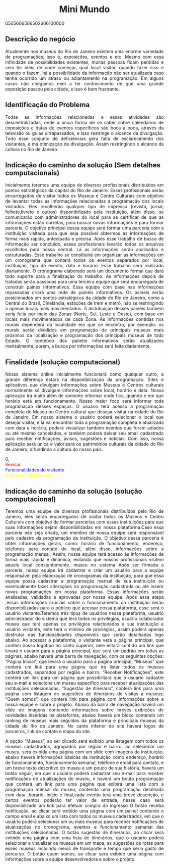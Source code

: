 <h1 align="center">Mini Mundo</h1>
0505606506502606100000
<h2>Descrição do negócio</h2>

<p align="justify">Atualmente nos museus do Rio de Janeiro existem uma enorme variedade de programações, isso é, exposições, eventos e etc. Mesmo com essa infinidade de possibilidades existentes, muitas pessoas ficam perdidas e sem ter ideia de onde começar, qual local visitar, quando fazer isso e quando o fazem, há a possibilidade da informação não ser atualizada caso tenha ocorrido um atraso ou adiantamento na programação.  Em alguns casos não chegamos nem a ter conhecimento de que uma grande exposição passou pela cidade, e isso é bem frustrante. </p>


<h2>Identificação do Problema</h2>

<p align="justify">Todas as informações relacionadas a essas atividades são descentralizadas, onde a única forma de se saber sobre calendários de exposições e datas de eventos específicos são boca a boca, através da televisão ou guias ultrapassados, e isso restringe o alcance da divulgação. Todo esse conjunto de deficiências gera falta de esclarecimento dos visitantes, e má otimização de divulgação. Assim restringindo o alcance da cultura no Rio de Janeiro.</p>



<h2>Indicação do caminho da solução (Sem detalhes computacionais)</h2>

<p align="justify">Inicialmente teremos uma equipe de diversos profissionais distribuídos em pontos estratégicos da capital do Rio de Janeiro. Esses profissionais serão encarregados de visitar todos os Museus e Centro Culturais com objetivo de levantar todas as informações relacionadas a programação dos locais visitados. Eles recolherão qualquer tipo de impresso (revista, jornal, folheto,livreto e outros) disponibilizado pela instituição, além disso, se comunicarão com administradores do local para se certificar de que as informações estão corretas, para buscar novas informações e para formar parceria. O objetivo principal dessa equipe será formar uma parceria com a instituição visitada para que seja possível obtermos as informações de forma mais rápida, antecipada e precisa. Após esse trabalho de busca de informação ser concluído, esses profissionais levarão todos os arquivos recolhidos para nossa central. Lá as informações serão analisadas e estruturadas. Esse trabalho se constituirá em organizar as informações em um cronograma que conterá todos os eventos separados por local, instituição, tipo de evento, data e horário. Esse trabalho será realizado diariamente. O cronograma elaborado será um documento formal que dará todo suporte para a finalização do trabalho.
 As informações depois de tratadas serão passadas para uma terceira equipe que será encarregada de construir paines informativos. Essa equipe com base nas informações repassadas criará uma rede de painéis informativos. Os paineis serão posicionados em pontos estratégicos da cidade do Rio de Janeiro, como a Central do Brasil, Cinelândia, estações de trem e metrô, não se restringindo a apenas locais mais movimentados. A distribuição desses painéis também seria feita por meio das Zonas (Norte, Sul, Leste e Oeste), com base em locais mais movimentados de cada Zona. As informações contidas nos murais dependerá da localidade em que se encontra, por exemplo: os murais serão divididos em programação de principais museus mais próximos da localização e programação dos principais museus de todo Estado. 
O conteúdo dos painéis informativos serão atualizados mensalmente, porém, a busca por informações será feita diariamente.</p>

<h2>Finalidade (solução computacional)</h2>

<p align="justify">Nosso sistema online inicialmente funcionará como qualquer outro, a grande diferença estará na disponibilização da programação. Sites e aplicativos que divulgam informações sobre Museus e Centros culturais normalmente só divulgam informações sobre local, horário e data. Nossa aplicação irá muito além de somente informar onde fica, quando e em que horário está em funcionamento. Nosso maior foco será informar toda programação desses espaços. O usuário terá acesso a programação completa do Museu ou Centro cultural que desejar visitar na cidade do Rio de Janeiro. Em nosso sistema o usuário poderá selecionar o local que desejar visitar, e lá vai encontrar toda a programação completa e atualizada com data e horário, poderá visualizar também eventos que foram adiados ou até mesmo cancelados, e também poderá deixar seu email cadastrado para receber notificações, avisos, sugestões e notícias. Com isso, nossa aplicação será única e valorizará os patrimônios culturais da cidade do Rio de Janeiro, difundindo a cultura do nosso país.</p>

0,<br>
<font color="#FF0000">Revisar</font><br>
<font color="blue">Funcionalidades do visitante</font><br>
<font color="yellow">Adicionar informações</font><br>

<h2>Indicação do caminho da solução (solução computacional)</h2>

<p align="justify">Teremos uma equipe de diversos profissionais distribuídos pelo Rio de Janeiro, eles serão encarregados de visitar todos os Museus e Centro Culturais com objetivo de formar parcerias com essas instituições para que suas informações sejam disponibilizadas em nossa plataforma.Caso essa parceria não seja criada, um membro de nossa equipe será responsável pelo cadastro da programação da instituição. O objetivo dessa parceria é obter informações gerais, como: horário de funcionamento, endereço, telefones para contato do local, além disso, informações sobre a programação mensal. Assim, nossa equipe terá acesso às informações de forma mais rápida e dinâmica, evitando que nossos profissionais visitem aquele local constantemente. museu no sistema Após ser firmada a parceria, nossa equipe irá cadastrar e criar  um usuário para a equipe responsável pela elaboração de cronogramas da instituição, para que essa equipe possa cadastrar a programação mensal de sua instituição ou eventualmente fazer alterações na programação cadastrada ou até inserir novas programações em nossa plataforma. Essas informações serão analisadas, validadas e aprovadas por nossa equipe. Após essa etapa ,essas informações cruciais sobre o funcionamento da instituição serão disponibilizadas para o público que acessar nossa plataforma, esse será o usuário visitante.Teremos três tipos de usuários nessa plataforma, usuário administrador do sistema que terá todos os privilégios, usuário colaborador museu que terá apenas os privilégios relacionados a sua instituição e usuário visitante, este terá o mínimo de privilégios, assim poderá apenas desfrutar das funcionalidades disponíveis que serão detalhadas logo abaixo.
Ao acessar a plataforma, o visitante verá a página principal, que contém nosso logotipo no canto superior, nele estará contido um link que levará o usuário para a página principal, que será um padrão em todas as páginas, abaixo haverá uma barra de navegação, com os seguintes opções: “Página Inicial”, que levará o usuário para a página principal; “Museus” que conterá um link para uma página que irá listar todos os museus cadastrados, separados por região e bairro; “Receber Notificações”, este conterá um link para um página que possibilitará que o usuário cadastre seu e-mail e selecione um museu específico para receber atualizações das instituições selecionadas; “Sugestão de itinerário”, conterá link para uma página com listagem de sugestões de itinerários de visitas à museus; “Quem somos”, que conterá link para  página com informações sobre a nossa equipe e sobre o projeto. Abaixo da barra de navegação haverá um slide de imagens contendo informações sobre breves exibições de novidades inseridas na plataforma, abaixo haverá um bloco contendo um ranking de museus mais seguidos da plataforma e principais museus da cidade do Rio de Janeiro. No canto inferior do site haverá logos de parceiros, link de contato e mapa do site.</p>

<p align="justify">A opção “Museus”, ao ser clicado será exibido uma listagem com todos os museus cadastrados, agrupados por região e bairro, ao selecionar um museu, será exibida uma página com um slide com imagens da instituição, abaixo haverá informações básicas da instituição como endereço, horário de funcionamento, funcionamento semanal, telefone e email para contato, e um breve texto descritivo do museu e um pouco de sua história,  haverá um botão seguir, em que o usuário poderá cadastrar seu e-mail para receber notificações de atualizações do museu, e haverá um botão programação que conterá um link para uma página que exibirá uma lista com a  programação mensal do museu, contendo uma programação detalhada com data ,horário, início e final,cada evento terá uma breve descrição, e certos eventos  poderão ter valor de entrada, nesse caso será disponibilizado um link para efetuar compra do ingresso
 O botão receba notificação, ao clicar será exibido uma página com um painel contendo o campo email e abaixo um lista com todos os museus cadastrados, em que o usuário poderá selecionar um ou mais museus para receber notificações de atualizações no cronograma, eventos e funcionamento semanal das instituições selecionadas. 
O botão sugestão de itinerários, ao clicar será exibido uma página com uma lista de itinerários, que o usuário poderá selecionar e visualizar os museus em um mapa, as sugestões de rotas para esses museus incluindo meios de transporte e tempo que seria gasto de percurso.
O botão quem somos, ao clicar será exibido uma página com informações sobre a equipe desenvolvedora e sobre o projeto.</p>


